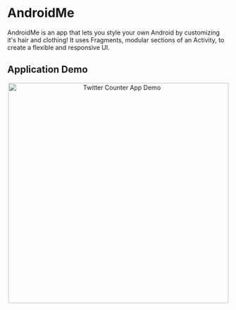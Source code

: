 # AndroidMe
 AndroidMe is an app that lets you style your own Android by customizing it's hair and clothing! It uses Fragments, modular sections of an Activity, to create a flexible and responsive UI.

## Application Demo

<div align="center">
  <img src="https://github.com/abdelaz9z/AndroidMe/blob/master/assets/TwitterCounter.gif" width="500" alt="Twitter Counter App Demo">
</div>
